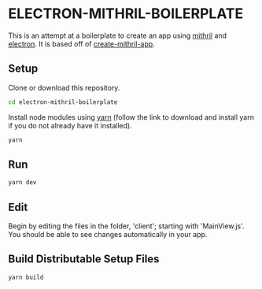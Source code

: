 # ELECTRON-MITHRIL-BOILERPLATE
This is an attempt at a boilerplate to create an app using [mithril](https://mithril.js.org/) and [electron](https://www.electronjs.org/). It is based off of [create-mithril-app](https://www.npmjs.com/package/create-mithril-app).

## Setup
Clone or download this repository.

```bash
cd electron-mithril-boilerplate
```

Install node modules using [yarn](https://www.npmjs.com/package/yarn) (follow the link to download and install yarn if you do not already have it installed).

```bash
yarn
```

## Run
```bash
yarn dev
```

## Edit
Begin by editing the files in the folder, 'client'; starting with 'MainView.js'. You should be able to see changes automatically in your app.

## Build Distributable Setup Files
```bash
yarn build
```
